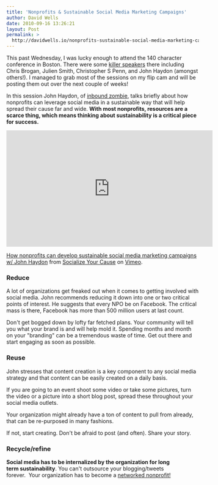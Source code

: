 ```yaml
---
title: 'Nonprofits & Sustainable Social Media Marketing Campaigns'
author: David Wells
date: 2010-09-16 13:26:21
layout: Post
permalink: >
  http://davidwells.io/nonprofits-sustainable-social-media-marketing-campaigns/
---
```


This past Wednesday, I was lucky enough to attend the 140 character conference in Boston. There were some <a href="http://boston2010.140conf.com/speakers-2">killer speakers</a> there including Chris Brogan, Julien Smith, Christopher S Penn, and John Haydon (amongst others!). I managed to grab most of the sessions on my flip cam and will be posting them out over the next couple of weeks!

In this session John Haydon, of <a href="http://inboundzombie.com/">inbound zombie</a>, talks briefly about how nonprofits can leverage social media in a sustainable way that will help spread their cause far and wide.
<strong> With most nonprofits, resources are a scarce thing, which means thinking about sustainability is a critical piece for success.</strong>

<iframe src="https://player.vimeo.com/video/15030246?portrait=0" width="540" height="304" frameborder="0"></iframe><p><a href="http://vimeo.com/15030246">How nonprofits can develop sustainable social media marketing campaigns w/ John Haydon</a> from <a href="http://vimeo.com/socializedcause">Socialize Your Cause</a> on <a href="http://vimeo.com">Vimeo</a>.</p>

<h3>Reduce</h3>

A lot of organizations get freaked out when it comes to getting involved with social media. John recommends reducing it down into one or two critical points of interest. He suggests that every NPO be on Facebook. The critical mass is there, Facebook has more than 500 million users at last count.

Don't get bogged down by lofty far fetched plans. Your community will tell you what your brand is and will help mold it. Spending months and month on your "branding" can be a tremendous waste of time. Get out there and start engaging as soon as possible.

<h3>Reuse</h3>

John stresses that content creation is a key component to any social media strategy and that content can be easily created on a daily basis.

If you are going to an event shoot some video or take some pictures, turn the video or a picture into a short blog post, spread these throughout your social media outlets.

Your organization might already have a ton of content to pull from already, that can be re-purposed in many fashions.

If not, start creating. Don't be afraid to post (and often). Share your story.

<h3>Recycle/refine</h3>

<strong>Social media has to be internalized by the organization for long term sustainability</strong>. You can't outsource your blogging/tweets forever.  Your organization has to become a <a href="http://www.bethkanter.org/the-networked-nonprofit/">networked nonprofit!</a>
